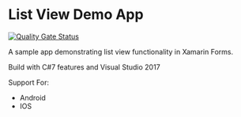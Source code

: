 # List View Demo App

[![Quality Gate Status](https://sonarcloud.io/api/project_badges/measure?project=manojkulkarni30_ListViewDemoApp&metric=alert_status)](https://sonarcloud.io/dashboard?id=manojkulkarni30_ListViewDemoApp)

A sample app demonstrating list view functionality in Xamarin Forms.

Build with C#7 features and Visual Studio 2017

Support For:
- Android
- IOS
  
